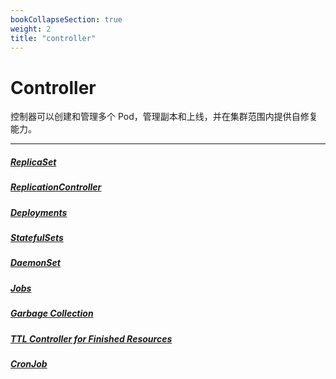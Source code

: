 ```yaml
---
bookCollapseSection: true
weight: 2
title: "controller"
---
```


# Controller

控制器可以创建和管理多个 Pod，管理副本和上线，并在集群范围内提供自修复能力。

***

##### [ReplicaSet](https://kubernetes.io/docs/concepts/workloads/controllers/replicaset/)



##### [ReplicationController](https://kubernetes.io/docs/concepts/workloads/controllers/replicationcontroller/)



##### [Deployments](https://kubernetes.io/docs/concepts/workloads/controllers/deployment/)



##### [StatefulSets](https://kubernetes.io/docs/concepts/workloads/controllers/statefulset/)



##### [DaemonSet](https://kubernetes.io/docs/concepts/workloads/controllers/daemonset/)



##### [Jobs](https://kubernetes.io/docs/concepts/workloads/controllers/job/)



##### [Garbage Collection](https://kubernetes.io/docs/concepts/workloads/controllers/garbage-collection/)



##### [TTL Controller for Finished Resources](https://kubernetes.io/docs/concepts/workloads/controllers/ttlafterfinished/)



##### [CronJob](https://kubernetes.io/docs/concepts/workloads/controllers/cron-jobs/)